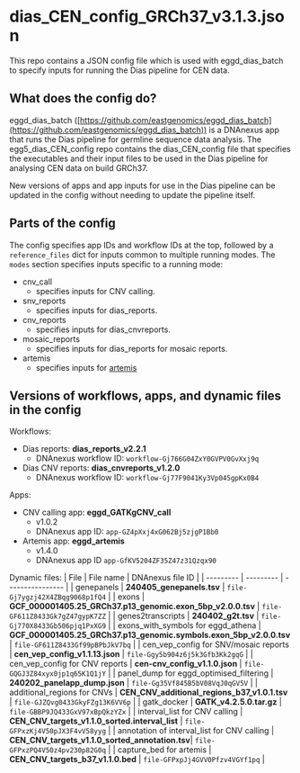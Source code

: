 # dias_CEN_config_GRCh37_v3.1.3.json

This repo contains a JSON config file which is used with eggd_dias_batch to specify inputs for running the Dias pipeline for CEN data.

## What does the config do?
eggd_dias_batch ([https://github.com/eastgenomics/eggd_dias_batch](https://github.com/eastgenomics/eggd_dias_batch)) is a DNAnexus app that runs the Dias pipeline for germline sequence data analysis. The egg5_dias_CEN_config repo contains the dias_CEN_config file that specifies the executables and their input files to be used in the Dias pipeline for analysing CEN data on build GRCh37.

New versions of apps and app inputs for use in the Dias pipeline can be updated in the config without needing to update the pipeline itself.

## Parts of the config
The config specifies app IDs and workflow IDs at the top, followed by a `reference_files` dict for inputs common to multiple running modes.
The `modes` section specifies inputs specific to a running mode:
* cnv_call
    * specifies inputs for CNV calling.
* snv_reports
    * specifies inputs for dias_reports.
* cnv_reports
    * specifies inputs for dias_cnvreports.
* mosaic_reports
    * specifies inputs for dias_reports for mosaic reports.
* artemis
    * specifies inputs for [artemis](https://github.com/eastgenomics/eggd_artemis)


## Versions of workflows, apps, and dynamic files in the config
Workflows:
* Dias reports: **dias_reports_v2.2.1**
    * DNAnexus workflow ID: `workflow-Gj766G04ZxY0GVPV0GvXxj9q`
* Dias CNV reports: **dias_cnvreports_v1.2.0**
    * DNAnexus workflow ID: `workflow-Gj77F9041Ky3Vp045gpKx0B4`

Apps:
* CNV calling app: **eggd_GATKgCNV_call**
    * v1.0.2
    * DNAnexus app ID: `app-GZ4pXxj4xG062Bj5zjgP1Bb0`
* Artemis app: **eggd_artemis**
    * v1.4.0
    * DNAnexus app ID `app-GfKV5204ZF35Z47z31Qzqx90`

Dynamic files:
| File      | File name | DNAnexus file ID |
| --------- | --------- | ---------------- |
| genepanels | **240405_genepanels.tsv** | `file-Gj7ygzj42X4ZBqg9068p1fQ4` |
| exons | **GCF_000001405.25_GRCh37.p13_genomic.exon_5bp_v2.0.0.tsv** | `file-GF611Z8433Gk7gZ47gypK7ZZ` |
| genes2transcripts | **240402_g2t.tsv** | `file-Gj770X8433Gb506pjq1PxXG9` |
| exons_with_symbols for eggd_athena | **GCF_000001405.25_GRCh37.p13_genomic.symbols.exon_5bp_v2.0.0.tsv** | `file-GF611Z8433Gf99pBPbJkV7bq` |
| cen_vep_config for SNV/mosaic reports | **cen_vep_config_v1.1.13.json** | `file-Ggy5b904z6j5k3Gfb3Kk2gqG` |
| cen_vep_config for CNV reports | **cen-cnv_config_v1.1.0.json** | `file-GQGJ3Z84xyx0jp1q65K1Q1jY` |
| panel_dump for eggd_optimised_filtering | **240202_panelapp_dump.json** | `file-Gg35Vf845B5bV08VqJ0qGV5V` |
| additional_regions for CNVs | **CEN_CNV_additional_regions_b37_v1.0.1.tsv** | `file-GJZQvg0433GkyFZg13K6VV6p` |
| gatk_docker | **GATK_v4.2.5.0.tar.gz** | `file-GBBP9JQ433GxV97xBpQkzYZx` |
| interval_list for CNV calling | **CEN_CNV_targets_v1.1.0_sorted.interval_list** | `file-GFPxzKj4V50pJX3F4vV58yyg` |
| annotation of interval_list for CNV calling | **CEN_CNV_targets_v1.1.0_sorted_annotation.tsv**| `file-GFPxzPQ4V50z4pv230p82G0q` |
| capture_bed for artemis | **CEN_CNV_targets_b37_v1.1.0.bed** | `file-GFPxpJj4GVV0Pfzv4VGYf1pq` |
